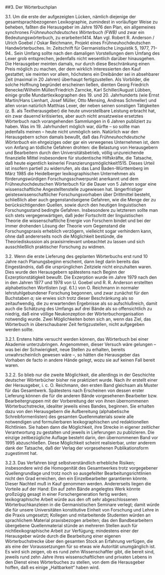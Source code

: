 ##3\. Der Wörterbuchplan

3.1\. Um die erste der aufgezeigten Lücken, nämlich diejenige der gesamtsprachbezogenen Lexikographie, zumindest in vorläufiger Weise zu beheben, faßten die Herausgeber im Jahre 1976 den Plan, ein allgemeines synchrones _Frühneuhochdeutsches Wörterbuch (FWB)_ und zwar ein Bedeutungswörterbuch, zu erarbeiten<a class="introduction-footnote" tabindex="0">14</a><span class="introduction-footnote_text">14. Man vgl. Robert R. Anderson / Ulrich Goebel / Oskar Reichmann, Projekt eines Frühneuhochdeutschen Handwörterbuches. In: Zeitschrift für Germanistische Linguistik 5, 1977, 71–94.</span>\. Sein Umfang sollte nach den damaligen Vorstellungen dem Umfang des Lexer grob entsprechen, jedenfalls nicht wesentlich darüber hinausgehen. Die Herausgeber meinten damals, nur durch diese Beschränkung einen Preis möglich zu machen, der dem wirklich Interessierten den Kauf gestattet; sie meinten vor allem, höchstens ein Dreibänder sei in absehbarer Zeit (maximal in 20 Jahren) überhaupt fertigzustellen. Als Vorbilder, die solche Hoffnung begründet erscheinen ließen, dienten Georg Friedrich Benecke/Wilhelm Müller/Friedrich Zarncke, Karl Schiller/August Lübben, einige große Mundartlexikographen des 19\. und 20\. Jahrhunderts (wie Ernst Martin/Hans Lienhart, Josef Müller, Otto Mensing, Andreas Schmeller) und allen voran natürlich Matthias Lexer, der neben seinen sonstigen Tätigkeiten (z. B. als Textherausgeber) die heute unvorstellbare Leistung erbracht hat, ein zwar dauernd kritisiertes, aber auch nicht ansatzweise ersetztes Wörterbuch nach vorangehenden Sammlungen in 6 Jahren publiziert zu haben. Was im 19\. Jahrhundert möglich war, dürfte – so sollte man jedenfalls meinen – heute nicht unmöglich sein. Natürlich war den Herausgebern schon damals bewußt, daß das _Frühneuhochdeutsche Wörterbuch_ ein ehrgeiziges oder gar ein verwegenes Unternehmen ist, dem von Anfang an tödliche Gefahren drohten: die Belastung von Herausgebern und Bearbeitern durch den Universitätsbetrieb, völlig unzureichende finanzielle Mittel insbesondere für studentische Hilfskräfte, die Tatsache, daß heute eigentlich keinerlei Finanzierungsmöglichkeit<a class="introduction-footnote" tabindex="0">15</a><span class="introduction-footnote_text">15. Dieses Urteil ist insofern partiell zu widerrufen, als das Land Baden-Württemberg im März 1985 die Heidelberger lexikographischen Unternehmen als förderungswürdigen Forschungsschwerpunkt anerkannt und dem Frühneuhochdeutschen Wörterbuch für die Dauer von 5 Jahren sogar eine wissenschaftliche Angestelltenstelle zugewiesen hat.</span> längerfristiger geisteswissenschaftlicher Forschungsvorhaben über Drittmittel besteht, schließlich aber auch gegenstandseigene Gefahren, wie die Menge der zu berücksichtigenden Quellen, sowie durch den heutigen linguistischen Forschungsstand bedingte Gefahren. Insbesondere zu letzterem sollte man sich stets vergegenwärtigen, daß jeder Fortschritt der linguistischen Theorie die wissenschaftliche Energie von Forschern bindet und bei der immer drohenden Lösung der Theorie vom Gegenstand die Forschungspraxis erheblich verzögern, vielleicht sogar verhindern kann, ohne daß andererseits noch die Möglichkeit bestünde, die Theoriediskussion als praxisirrelevant unbeachtet zu lassen und sich ausschließlich praktischer Forschung zu widmen.

3.2\. Wenn die erste Lieferung des geplanten Wörterbuchs erst rund 10 Jahre nach Planungsbeginn erscheint, dann liegt darin bereits das Eingeständnis, daß die ursprünglichen Zeitziele nicht einzuhalten waren. Dies wurde den Herausgebern spätestens nach Beginn der Exzerptionstätigkeit bewußt. Die Exzerption wurde im Jahre 1979 nach den in den Jahren 1977 und 1978 von U. Goebel und R. R. Anderson erstellten alphabetischen Wortlisten (vgl. 6.1.) von O. Reichmann in normaler lehrstuhlgebundener Forschung begonnen, und zwar zunächst für den Buchstaben _a;_ sie erwies sich trotz dieser Beschränkung als so zeitaufwendig, die zu erwartenden Ergebnisse als so aufschlußreich, damit auch die Schätzung des Umfangs auf drei Bände als so offensichtlich zu niedrig, daß eine völlige Neukonzeption der Wörterbuchorganisation notwendig wurde. Zwei Möglichkeiten boten sich an, wenn das Ziel, das Wörterbuch in überschaubarer Zeit fertigzustellen, nicht aufgegeben werden sollte.

3.2.1\. Erstens hätte versucht werden können, das Wörterbuch bei einer Akademie unterzubringen. Angenommen, dieser Versuch wäre gelungen – was bei der Schwierigkeit, neue Stellen zu erhalten, bereits unwahrscheinlich gewesen wäre –, so hätten die Herausgeber das Vorhaben de facto in andere Hände gelegt, wozu sie auf keinen Fall bereit waren.

3.2.2\. So blieb nur die zweite Möglichkeit, die allerdings in der Geschichte deutscher Wörterbücher bisher nie praktiziert wurde. Nach ihr erstellt einer der Herausgeber, i. c. O. Reichmann, den ersten Band gleichsam als Muster für das Gesamtwerk. Spätestens nach Erscheinen von dessen erster Lieferung können die für die anderen Bände vorgesehenen Bearbeiter bzw. Bearbeitergruppen mit der Vorbereitung der von ihnen übernommenen Wörterbuchstrecke, idealiter jeweils eines Bandes, beginnen. Sie erhalten dazu von den Herausgebern die Aufbereitung (alphabetische Schreibformenlisten) des gesamten Quellenmaterials sowie alle notwendigen und formulierbaren lexikographischen und redaktionellen Richtlinien. Sie haben dann die Möglichkeit, ihre Strecke in eigener zeitlicher Verantwortung zu gestalten und jeweils in Lieferungen zu publizieren. Die einzige zeitbezügliche Auflage besteht darin, den übernommenen Band vor 1995 abzuschließen. Diese Möglichkeit scheint realisierbar, unter anderem dank der Tatsache, daß der Verlag der vorgesehenen Publikationsform zugestimmt hat.

3.2.3\. Das Verfahren birgt selbstverständlich erhebliche Risiken; insbesondere wird die Homogenität des Gesamtwerkes trotz vorgegebener Quellengrundlage und trotz noch so ausgefeilter Bearbeitungsrichtlinien nicht den Grad erreichen, den ein Einzelbearbeiter garantieren könnte. Dieser Nachteil muß in Kauf genommen werden. Andererseits liegen die Vorteile auf der Hand: Ein auf zehn Bände angelegtes Werk könnte großzügig gesagt in einer Forschergeneration fertig werden; lexikographische Arbeit würde aus den oft sehr abgeschlossenen Wörterbuchkanzleien in die Germanistischen Seminare verlegt; damit würde die für unsere Universitäten konstitutive Einheit von Forschung und Lehre in die Praxis umgesetzt; Kollegen und mitarbeitende Studenten würden an sprachlichem Material praxisbezogen arbeiten; das den Bandbearbeitern übergebene Quellenmaterial stünde an mehreren Stellen auch für nichtlexikographische Arbeit zur Verfügung; mindestens einer der Herausgeber würde durch die Bearbeitung einer eigenen Wörterbuchstrecke über den gesamten Stock an Erfahrung verfügen, die als eine der Voraussetzungen für so etwas wie Autorität unumgänglich ist. Es wird sich zeigen, ob es rund zehn Wissenschaftler gibt, die bereit sind, jeweils rund zehn Jahre ihres wissenschaftlichen und privaten Lebens in den Dienst eines Wörterbuches zu stellen, von dem die Herausgeber hoffen, daß es einige „Haltbarkeit“ haben wird.
